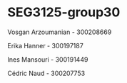 # SEG3125-group30

Vosgan Arzoumanian - 300208669

Erika Hanner - 300197187

Ines Mansouri - 300191449

Cédric Naud - 300207753
